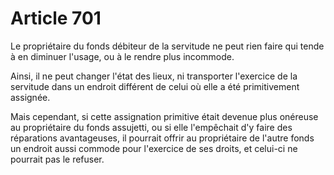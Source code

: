 # Article 701

Le propriétaire du fonds débiteur de la servitude ne peut rien faire qui tende à en diminuer l'usage, ou à le rendre plus incommode.

Ainsi, il ne peut changer l'état des lieux, ni transporter l'exercice de la servitude dans un endroit différent de celui où elle a été primitivement assignée.

Mais cependant, si cette assignation primitive était devenue plus onéreuse au propriétaire du fonds assujetti, ou si elle l'empêchait d'y faire des réparations avantageuses, il pourrait offrir au propriétaire de l'autre fonds un endroit aussi commode pour l'exercice de ses droits, et celui-ci ne pourrait pas le refuser.
